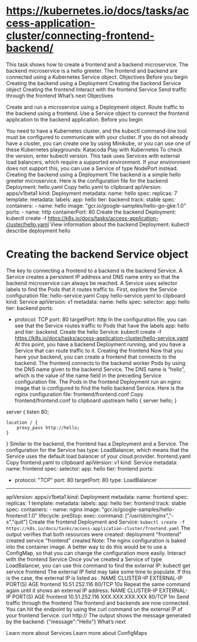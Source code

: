

# https://kubernetes.io/docs/tasks/access-application-cluster/connecting-frontend-backend/

This task shows how to create a frontend and a backend microservice. The backend microservice is a hello greeter. The frontend and backend are connected using a Kubernetes Service object.
Objectives
Before you begin
Creating the backend using a Deployment
Creating the backend Service object
Creating the frontend
Interact with the frontend Service
Send traffic through the frontend
What’s next
Objectives

Create and run a microservice using a Deployment object.
Route traffic to the backend using a frontend.
Use a Service object to connect the frontend application to the backend application.
Before you begin

You need to have a Kubernetes cluster, and the kubectl command-line tool must be configured to communicate with your cluster. If you do not already have a cluster, you can create one by using Minikube, or you can use one of these Kubernetes playgrounds:
Katacoda
Play with Kubernetes
To check the version, enter kubectl version.
This task uses Services with external load balancers, which require a supported environment. If your environment does not support this, you can use a Service of type NodePort instead.
Creating the backend using a Deployment
The backend is a simple hello greeter microservice. Here is the configuration file for the backend Deployment:
hello.yaml  Copy hello.yaml to clipboard
apiVersion: apps/v1beta1
kind: Deployment
metadata:
  name: hello
spec:
  replicas: 7
  template:
    metadata:
      labels:
        app: hello
        tier: backend
        track: stable
    spec:
      containers:
        - name: hello
          image: "gcr.io/google-samples/hello-go-gke:1.0"
          ports:
            - name: http
              containerPort: 80
Create the backend Deployment:
kubectl create -f https://k8s.io/docs/tasks/access-application-cluster/hello.yaml
View information about the backend Deployment:
kubectl describe deployment hello

# Creating the backend Service object
The key to connecting a frontend to a backend is the backend Service. A Service creates a persistent IP address and DNS name entry so that the backend microservice can always be reached. A Service uses selector labels to find the Pods that it routes traffic to.
First, explore the Service configuration file:
hello-service.yaml  Copy hello-service.yaml to clipboard
kind: Service
apiVersion: v1
metadata:
  name: hello
spec:
  selector:
    app: hello
    tier: backend
  ports:
  - protocol: TCP
    port: 80
    targetPort: http
In the configuration file, you can see that the Service routes traffic to Pods that have the labels app: hello and tier: backend.
Create the hello Service:
kubectl create -f https://k8s.io/docs/tasks/access-application-cluster/hello-service.yaml
At this point, you have a backend Deployment running, and you have a Service that can route traffic to it.
Creating the frontend
Now that you have your backend, you can create a frontend that connects to the backend. The frontend connects to the backend worker Pods by using the DNS name given to the backend Service. The DNS name is “hello”, which is the value of the name field in the preceding Service configuration file.
The Pods in the frontend Deployment run an nginx image that is configured to find the hello backend Service. Here is the nginx configuration file:
frontend/frontend.conf  Copy frontend/frontend.conf to clipboard
upstream hello {
    server hello;
}

server {
    listen 80;

    location / {
        proxy_pass http://hello;
    }
}
Similar to the backend, the frontend has a Deployment and a Service. The configuration for the Service has type: LoadBalancer, which means that the Service uses the default load balancer of your cloud provider.
frontend.yaml  Copy frontend.yaml to clipboard
apiVersion: v1
kind: Service
metadata:
  name: frontend
spec:
  selector:
    app: hello
    tier: frontend
  ports:
  - protocol: "TCP"
    port: 80
    targetPort: 80
  type: LoadBalancer
---
apiVersion: apps/v1beta1
kind: Deployment
metadata:
  name: frontend
spec:
  replicas: 1
  template:
    metadata:
      labels:
        app: hello
        tier: frontend
        track: stable
    spec:
      containers:
      - name: nginx
        image: "gcr.io/google-samples/hello-frontend:1.0"
        lifecycle:
          preStop:
            exec:
              command: ["/usr/sbin/nginx","-s","quit"]
Create the frontend Deployment and Service:
`kubectl create -f https://k8s.io/docs/tasks/access-application-cluster/frontend.yaml`
The output verifies that both resources were created:
deployment "frontend" created
service "frontend" created
Note: The nginx configuration is baked into the container image. A better way to do this would be to use a ConfigMap, so that you can change the configuration more easily.
Interact with the frontend Service
Once you’ve created a Service of type LoadBalancer, you can use this command to find the external IP:
kubectl get service frontend
The external IP field may take some time to populate. If this is the case, the external IP is listed as <pending>.
NAME       CLUSTER-IP      EXTERNAL-IP   PORT(S)  AGE
frontend   10.51.252.116   <pending>     80/TCP   10s
Repeat the same command again until it shows an external IP address:
NAME       CLUSTER-IP      EXTERNAL-IP        PORT(S)  AGE
frontend   10.51.252.116   XXX.XXX.XXX.XXX    80/TCP   1m
Send traffic through the frontend
The frontend and backends are now connected. You can hit the endpoint by using the curl command on the external IP of your frontend Service.
curl http://<EXTERNAL-IP>
The output shows the message generated by the backend:
{"message":"Hello"}
What’s next

Learn more about Services
Learn more about ConfigMaps